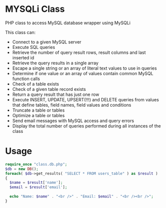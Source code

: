 MYSQLi Class
=============

PHP class to access MySQL database wrapper using MySQLi

This class can:

- Connect to a given MySQL server
- Execute SQL queries
- Retrieve the number of query result rows, result columns and last inserted id
- Retrieve the query results in a single array
- Escape a single string or an array of literal text values to use in queries
- Determine if one value or an array of values contain common MySQL function calls
- Check of a table exists
- Check of a given table record exists
- Return a query result that has just one row
- Execute INSERT, UPDATE, UPSERT(!!!) and DELETE queries from values that define tables, field names, field values and conditions
- Truncate a table or tables
- Optimize a table or tables
- Send email messages with MySQL access and query errors
- Display the total number of queries performed during all instances of the class

# Usage
```php
require_once "class.db.php";
$db = new DB();
foreach( $db->get_results( "SELECT * FROM users_table" ) as $result )
{
  $name = $result['name'];
  $email = $result['email'];
  
  echo "Name: $name" . "<br />" . "Email: $email" . "<br /><br />";
}
```
